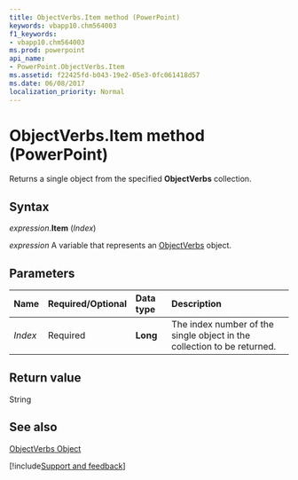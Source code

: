 ```yaml
---
title: ObjectVerbs.Item method (PowerPoint)
keywords: vbapp10.chm564003
f1_keywords:
- vbapp10.chm564003
ms.prod: powerpoint
api_name:
- PowerPoint.ObjectVerbs.Item
ms.assetid: f22425fd-b043-19e2-05e3-0fc061418d57
ms.date: 06/08/2017
localization_priority: Normal
---
```



# ObjectVerbs.Item method (PowerPoint)

Returns a single object from the specified  **ObjectVerbs** collection.


## Syntax

_expression_.**Item** (_Index_)

_expression_ A variable that represents an [ObjectVerbs](PowerPoint.ObjectVerbs.md) object.


## Parameters



|Name|Required/Optional|Data type|Description|
|:-----|:-----|:-----|:-----|
| _Index_|Required|**Long**|The index number of the single object in the collection to be returned.|

## Return value

String


## See also


[ObjectVerbs Object](PowerPoint.ObjectVerbs.md)

[!include[Support and feedback](~/includes/feedback-boilerplate.md)]